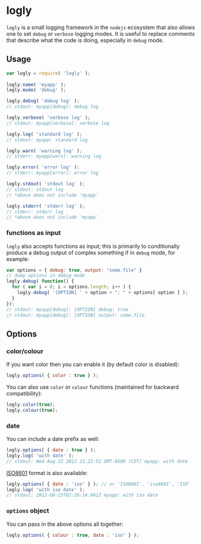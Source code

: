 logly
====

`logly` is a small logging framework in the `nodejs` ecosystem that also allows one to set `debug` or `verbose` logging modes. 
It is useful to replace comments that describe what the code is doing, especially in `debug` mode.

## Usage

```javascript
var logly = require( 'logly' );
    
logly.name( 'myapp' );
logly.mode( 'debug' );

logly.debug( 'debug log' );
// stdout: myapp[debug]: debug log

logly.verbose( 'verbose log' );
// stdout: myapp[verbose]: verbose log

logly.log( 'standard log' );
// stdout: myapp: standard log

logly.warn( 'warning log' );
// stderr: myapp[warn]: warning log

logly.error( 'error log' );
// stderr: myapp[error]: error log

logly.stdout( 'stdout log' );
// stdout: stdout log
// *above does not include 'myapp'

logly.stderr( 'stderr log' );
// stderr: stderr log
// *above does not include 'myapp'
```

### functions as input

`logly` also accepts functions as input; this is primarily to conditionally produce a debug output of complex something if in `debug` mode, for example:

```javascript
var options = { debug: true, output: "some.file" }
// dump options in debug mode
logly.debug( function() {
  for ( var i = 0; i < options.length; i++ ) {
    logly.debug( '[OPTION] ' + option + ": " + options[ option ] );
  }
});
// stdout: myapp[debug]: [OPTION] debug: true
// stdout: myapp[debug]: [OPTION] output: some.file
```

## Options

### color/colour

If you want color then you can enable it (by default color is disabled):

```javascript
logly.options( { color : true } );
```

You can also use `color` or `colour` functions (maintained for backward compatibility):

```javascript
logly.color(true);
logly.colour(true);
```

### date

You can include a date prefix as well:

```javascript
logly.options( { date : true } );
logly.log( 'with date' );
// stdout: Wed Aug 22 2012 21:22:52 GMT-0500 (CDT) myapp: with date
```

[ISO8601](http://en.wikipedia.org/wiki/ISO_8601) format is also available:

```javascript
logly.options( { date : 'iso' } ); // or 'ISO8601', 'iso8601', 'ISO'
logly.log( 'with iso date' );
// stdout: 2012-08-23T02:26:14.841Z myapp: with iso date
```

### `options` object

You can pass in the above options all together:

```javascript
logly.options( { colour : true, date : 'iso' } );
```